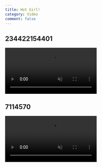 ```yaml
---
title: Hot Girl!
category: Video
comment: false
---
```


## 234422154401
<video width="300" preload="none" autoplay="" muted="" loop="" playsinline="" webkit-playsinline="">
  <source src="//cloud.video.alibaba.com/play/u/2153292369/p/1/e/6/t/1/d/hd/234422154401.mp4"></video>

## 7114570
<video width="300" preload="none" autoplay="" muted="" loop="" playsinline="" webkit-playsinline="">
  <source src="{{site.url}}{{site.baseurl}}/src/assets/img/pexels-anthony-shkraba-7114570.mp4"></video>
